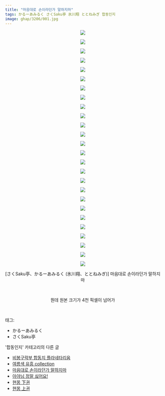 ```yaml
---
title: "마음대로 손이라던가 말하지마"
tags: かるーあみるく さくSaku亭 氷川翔 ととねみぎ 합동인지
image: ghap/3206/001.jpg
---
```

<div class="article">
<p style="text-align: center; clear: none; float: none;"><img src="{{ site.nasurl }}/ghap/3206/001.jpg"/></p>
<p style="text-align: center; clear: none; float: none;"><img src="{{ site.nasurl }}/ghap/3206/002.jpg"/></p>
<p style="text-align: center; clear: none; float: none;"><img src="{{ site.nasurl }}/ghap/3206/003.jpg"/></p>
<p style="text-align: center; clear: none; float: none;"><img src="{{ site.nasurl }}/ghap/3206/004.jpg"/></p>
<p style="text-align: center; clear: none; float: none;"><img src="{{ site.nasurl }}/ghap/3206/005.jpg"/></p>
<p style="text-align: center; clear: none; float: none;"><img src="{{ site.nasurl }}/ghap/3206/006.jpg"/></p>
<p style="text-align: center; clear: none; float: none;"><img src="{{ site.nasurl }}/ghap/3206/007.jpg"/></p>
<p style="text-align: center; clear: none; float: none;"><img src="{{ site.nasurl }}/ghap/3206/008.jpg"/></p>
<p style="text-align: center; clear: none; float: none;"><img src="{{ site.nasurl }}/ghap/3206/009.jpg"/></p>
<p style="text-align: center; clear: none; float: none;"><img src="{{ site.nasurl }}/ghap/3206/010.jpg"/></p>
<p style="text-align: center; clear: none; float: none;"><img src="{{ site.nasurl }}/ghap/3206/011.jpg"/></p>
<p style="text-align: center; clear: none; float: none;"><img src="{{ site.nasurl }}/ghap/3206/012.jpg"/></p>
<p style="text-align: center; clear: none; float: none;"><img src="{{ site.nasurl }}/ghap/3206/013.jpg"/></p>
<p style="text-align: center; clear: none; float: none;"><img src="{{ site.nasurl }}/ghap/3206/014.jpg"/></p>
<p style="text-align: center; clear: none; float: none;"><img src="{{ site.nasurl }}/ghap/3206/015.jpg"/></p>
<p style="text-align: center; clear: none; float: none;"><img src="{{ site.nasurl }}/ghap/3206/016.jpg"/></p>
<p style="text-align: center; clear: none; float: none;"><img src="{{ site.nasurl }}/ghap/3206/017.jpg"/></p>
<p style="text-align: center; clear: none; float: none;"><img src="{{ site.nasurl }}/ghap/3206/018.jpg"/></p>
<p style="text-align: center; clear: none; float: none;"><img src="{{ site.nasurl }}/ghap/3206/019.jpg"/></p>
<p style="text-align: center; clear: none; float: none;"><img src="{{ site.nasurl }}/ghap/3206/020.jpg"/></p>
<p style="text-align: center; clear: none; float: none;"><img src="{{ site.nasurl }}/ghap/3206/021.jpg"/></p>
<p style="text-align: center; clear: none; float: none;"><img src="{{ site.nasurl }}/ghap/3206/022.jpg"/></p>
<p style="text-align: center; clear: none; float: none;"><img src="{{ site.nasurl }}/ghap/3206/023.jpg"/></p>
<p style="text-align: center; clear: none; float: none;"><img src="{{ site.nasurl }}/ghap/3206/024.jpg"/></p>
<p style="text-align: center; clear: none; float: none;"><img src="{{ site.nasurl }}/ghap/3206/025.jpg"/></p>
<p style="text-align: center; clear: none; float: none;"><img src="{{ site.nasurl }}/ghap/3206/026.jpg"/></p>
<p style="text-align: center; clear: none; float: none;">[さくSaku亭、かるーあみるく (氷川翔、ととねみぎ)] 마음대로 손이라던가 말하지마</p>
<p style="text-align: center; clear: none; float: none;"><br/></p>
<p style="text-align: center; clear: none; float: none;">뭔데 원본 크기가 4천 픽셀이 넘어가</p>
<p><br/></p>
</div><div class="tagTrail">
<p>태그: </p>
<ul>
<li>かるーあみるく</li>
<li>さくSaku亭</li>
</ul>
</div><div class="another">
<p>'합동인지' 카테고리의 다른 글</p>
<ul>
<li><a href="/2017-05-15-ghap_3247">비봉구락부 합동지 플라네타리움</a></li>
<li><a href="/2017-05-15-ghap_3246">여름색 유흥 collection</a></li>
<li><a href="/2017-04-20-ghap_3206">마음대로 손이라던가 말하지마</a></li>
<li><a href="/2017-04-20-ghap_3202">아야님 정말 싫어요!</a></li>
<li><a href="/2017-01-10-ghap_3103">현몽 下권</a></li>
<li><a href="/2017-01-10-ghap_3102">현몽 上권</a></li>
</ul>
</div><div class="cb_module cb_fluid">
<div class="cb_wrt cb_profile">
</div><!-- commentList close -->
</div>